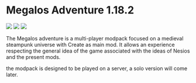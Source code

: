 # Megalos Adventure 1.18.2
![](https://img.guildedcdn.com/ContentMediaGenericFiles/c8deb88d7301079f451953e2428092b1-Full.webp?w=1920&h=700)
![](https://img.shields.io/badge/Forge%20Version-40.1.68-orange) ![](https://img.shields.io/badge/RAM%20MIN-6Go-green) 

The Megalos adventure is a multi-player modpack focused on a medieval steampunk universe with Create as main mod. It allows an experience respecting the general idea of the game associated with the ideas of Nesios and the present mods.

the modpack is designed to be played on a server, a solo version will come later.

